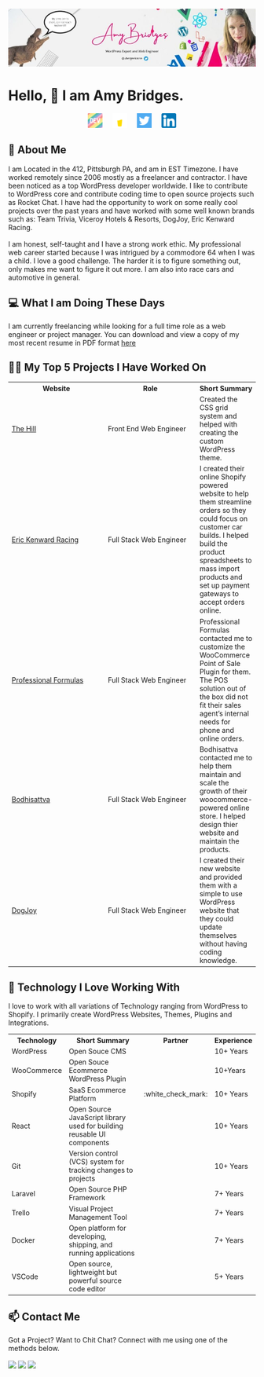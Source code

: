 [![Amy Bridges LinkedIn](assets/images/header.jpg "Amy Bridges LinkedIn")](https://linkedin.com/in/ubergeekzone/)

# Hello, &#128075; I am Amy Bridges.
<div align="center">
<a href="https://dev.to/ubergeekzone" target="_blank"><img src="assets/images/dev-rainbow.png" width="30"></a> &nbsp; &nbsp;
<a href="https://www.buymeacoffee.com/ubergeekzone" target="_blank"><img src="assets/images/buymeacoffee-wht.png" width="30"></a> &nbsp; &nbsp;
<a href="https://twitter.com/ubergeekzone" target="_blank"><img src="assets/images/124021.png" width="30"></a> &nbsp; &nbsp;
<a href="https://linkedin.com/in/ubergeekzone" target="_blank"><img src="assets/images/linkedin-icon.png" width="30"></a>
</div>

## &#128103; About Me
I am Located in the 412, Pittsburgh PA, and am in EST Timezone. I have worked remotely since 2006 mostly as a freelancer and contractor. I have been noticed as a top WordPress developer worldwide. I like to contribute to WordPress core and contribute coding time to open source projects such as Rocket Chat. I have had the opportunity to work on some really cool projects over the past years and have worked with some well known brands such as: Team Trivia, Viceroy Hotels & Resorts, DogJoy, Eric Kenward Racing.
<br><br>
I am honest, self-taught and I have a strong work ethic. My professional web career started because I was intrigued by a commodore 64 when I was a child. I love a good challenge. The harder it is to figure something out, only makes me want to figure it out more. I am also into race cars and automotive in general.

## &#128187; What I am Doing These Days
I am currently freelancing while looking for a full time role as a web engineer or project manager. You can download and view a copy of my most recent resume in PDF format <a href="https://github.com/ubergeekzone/ubergeekzone/raw/main/amy-resume-2022.pdf" target="_blank">here</a> 

## 👩‍💻 My Top 5 Projects I Have Worked On
<table>
 <tr>
  <th width="250">Website</th>
  <th width="250">Role</th>
  <th>Short Summary</th>
 </tr>
  <tr>
    <td>
     <a href="https://thehill.com" target="_blank">The Hill</a>
  </td>
   <td>Front End Web Engineer</td>
   <td>Created the CSS grid system and helped with creating the custom WordPress theme.</td>
 </tr>
 <tr>
    <td>
     <a href="https://ekracing.net" target="_blank">Eric Kenward Racing</a>
  </td>
  <td>Full Stack Web Engineer	</td>
  <td>I created their online Shopify powered website to help them streamline orders so they could focus on customer car builds. I helped build the product spreadsheets to mass import products and set up payment gateways to accept orders online.</td>
 </tr>
 <tr>
  <td>
     <a href="https://professionalformulas.com/" target="_blank">Professional Formulas</a>
  </td>
    <td>Full Stack Web Engineer	</td>
  <td>Professional Formulas contacted me to customize the WooCommerce Point of Sale Plugin for them. The POS solution out of the box did not fit their sales agent’s internal needs for phone and online orders.</td>
 </tr>
     <tr>
      <td>
     <a href="https://www.bodhisattva.com/" target="_blank">Bodhisattva</a>
      </td>
          <td>Full Stack Web Engineer	</td>
  <td>Bodhisattva contacted me to help them maintain and scale the growth of their woocommerce-powered online store. I helped design thier website and maintain the products.</td>
 </tr>
   <tr>
  <td>
     <a href="https://dogjoyranch.com/" target="_blank">DogJoy</a>
    </td>
        <td>Full Stack Web Engineer	</td>
  <td>I created their new website and provided them with a simple to use WordPress website that they could update themselves without having coding knowledge.
</td>
 </tr>
</table>

## &#x1f49f; Technology I Love Working With

I love to work with all variations of Technology ranging from WordPress to Shopify. I primarily create WordPress Websites, Themes, Plugins and Integrations.

<table border="0">
  <tr>
   <th>Technology</th>
   <th>Short Summary</th>
   <th>Partner</th>
   <th>Experience</th>
  </tr>
 <tr>
  <td>WordPress</td>
  <td>Open Souce CMS</td>
  <td></td>
  <td>10+ Years</td>
 </tr>
  <tr>
  <td>WooCommerce</td>
  <td>Open Souce Ecommerce WordPress Plugin</td>
  <td></td>
  <td>10+Years </td>
 </tr>
 <tr>
  <td>Shopify</td>
  <td>SaaS Ecommerce Platform</td>
  <td>:white_check_mark:</td>
  <td>10+ Years</td>
 </tr>
<tr>
  <td>React</td>
  <td>Open Source JavaScript library used for building reusable UI components</td>
 <td></td>
  <td>10+ Years</td>
 </tr>
 <tr>
  <td>Git</td>
  <td>Version control (VCS) system for tracking changes to projects</td>
  <td></td>
  <td>10+ Years</td>
 </tr>
 <tr>
  <td>Laravel</td>
  <td>Open Source PHP Framework</td>
  <td></td>
  <td>7+ Years</td>
 </tr>
 <tr>
  <td>Trello</td>
  <td>Visual Project Management Tool</td>
  <td></td>
  <td>7+ Years</td>
 </tr>
 <tr>
  <td>Docker</td>
  <td>Open platform for developing, shipping, and running applications</td>
  <td></td>
  <td>7+ Years</td>
 </tr>
  <tr>
  <td>VSCode</td>
  <td>Open source, lightweight but powerful source code editor</td>
   <td></td>
  <td>5+ Years</td>
 </tr>
 </table>


## &#x1f4eb; Contact Me
Got a Project? Want to Chit Chat? Connect with me using one of the methods below.
<br><br>
<img src="https://img.shields.io/badge/discord-ubergeekzone-informational?style=flat&logo=discord&logoColor=white&color=7289d9"> <a href="https://twitter.com/intent/user?screen_name=ubergeekzone" targe="_blank"><img src="https://img.shields.io/badge/follow me on twitter-ubergeekzone-informational?style=flat&logo=twitter&logoColor=white&color=1DA1F2"></a> <a href="mailto:ubergeekzone@gmail.com" targe="_blank"><img src="https://img.shields.io/badge/email-ubergeekzone@gmail.com-informational?style=flat&logo=mail&logoColor=white&color=blue"></a>
